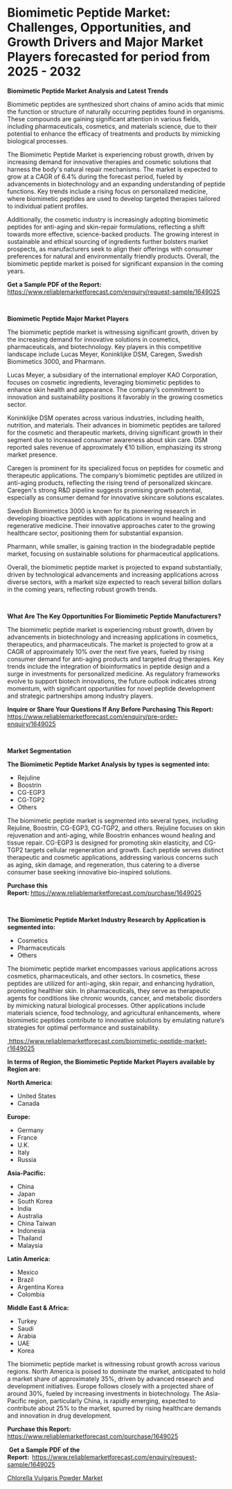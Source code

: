 <p><h1>Biomimetic Peptide Market: Challenges, Opportunities, and Growth Drivers and Major Market Players forecasted for period from 2025 - 2032</h1></p><p><strong>Biomimetic Peptide Market Analysis and Latest Trends</strong></p>
<p><p>Biomimetic peptides are synthesized short chains of amino acids that mimic the function or structure of naturally occurring peptides found in organisms. These compounds are gaining significant attention in various fields, including pharmaceuticals, cosmetics, and materials science, due to their potential to enhance the efficacy of treatments and products by mimicking biological processes.</p><p>The Biomimetic Peptide Market is experiencing robust growth, driven by increasing demand for innovative therapies and cosmetic solutions that harness the body's natural repair mechanisms. The market is expected to grow at a CAGR of 6.4% during the forecast period, fueled by advancements in biotechnology and an expanding understanding of peptide functions. Key trends include a rising focus on personalized medicine, where biomimetic peptides are used to develop targeted therapies tailored to individual patient profiles.</p><p>Additionally, the cosmetic industry is increasingly adopting biomimetic peptides for anti-aging and skin-repair formulations, reflecting a shift towards more effective, science-backed products. The growing interest in sustainable and ethical sourcing of ingredients further bolsters market prospects, as manufacturers seek to align their offerings with consumer preferences for natural and environmentally friendly products. Overall, the biomimetic peptide market is poised for significant expansion in the coming years.</p></p>
<p><strong>Get a Sample PDF of the Report:&nbsp;</strong> <a href="https://www.reliablemarketforecast.com/enquiry/request-sample/1649025?utm_campaign=3538&utm_medium=2&utm_source=Github&utm_content=ia&utm_term=01042025&utm_id=biomimetic-peptide">https://www.reliablemarketforecast.com/enquiry/request-sample/1649025</a></p>
<p>&nbsp;</p>
<p><strong>Biomimetic Peptide Major Market Players</strong></p>
<p><p>The biomimetic peptide market is witnessing significant growth, driven by the increasing demand for innovative solutions in cosmetics, pharmaceuticals, and biotechnology. Key players in this competitive landscape include Lucas Meyer, Koninklijke DSM, Caregen, Swedish Biomimetics 3000, and Pharmann.</p><p>Lucas Meyer, a subsidiary of the international employer KAO Corporation, focuses on cosmetic ingredients, leveraging biomimetic peptides to enhance skin health and appearance. The company’s commitment to innovation and sustainability positions it favorably in the growing cosmetics sector.</p><p>Koninklijke DSM operates across various industries, including health, nutrition, and materials. Their advances in biomimetic peptides are tailored for the cosmetic and therapeutic markets, driving significant growth in their segment due to increased consumer awareness about skin care. DSM reported sales revenue of approximately €10 billion, emphasizing its strong market presence.</p><p>Caregen is prominent for its specialized focus on peptides for cosmetic and therapeutic applications. The company’s biomimetic peptides are utilized in anti-aging products, reflecting the rising trend of personalized skincare. Caregen's strong R&D pipeline suggests promising growth potential, especially as consumer demand for innovative skincare solutions escalates.</p><p>Swedish Biomimetics 3000 is known for its pioneering research in developing bioactive peptides with applications in wound healing and regenerative medicine. Their innovative approaches cater to the growing healthcare sector, positioning them for substantial expansion.</p><p>Pharmann, while smaller, is gaining traction in the biodegradable peptide market, focusing on sustainable solutions for pharmaceutical applications.</p><p>Overall, the biomimetic peptide market is projected to expand substantially, driven by technological advancements and increasing applications across diverse sectors, with a market size expected to reach several billion dollars in the coming years, reflecting robust growth trends.</p></p>
<p>&nbsp;</p>
<p><strong>What Are The Key Opportunities For Biomimetic Peptide Manufacturers?</strong></p>
<p><p>The biomimetic peptide market is experiencing robust growth, driven by advancements in biotechnology and increasing applications in cosmetics, therapeutics, and pharmaceuticals. The market is projected to grow at a CAGR of approximately 10% over the next five years, fueled by rising consumer demand for anti-aging products and targeted drug therapies. Key trends include the integration of bioinformatics in peptide design and a surge in investments for personalized medicine. As regulatory frameworks evolve to support biotech innovations, the future outlook indicates strong momentum, with significant opportunities for novel peptide development and strategic partnerships among industry players.</p></p>
<p><strong>Inquire or Share Your Questions If Any Before Purchasing This Report:</strong> <a href="https://www.reliablemarketforecast.com/enquiry/pre-order-enquiry/1649025?utm_campaign=3538&utm_medium=2&utm_source=Github&utm_content=ia&utm_term=01042025&utm_id=biomimetic-peptide">https://www.reliablemarketforecast.com/enquiry/pre-order-enquiry/1649025</a></p>
<p>&nbsp;</p>
<p><strong>Market Segmentation</strong></p>
<p><strong>The Biomimetic Peptide Market Analysis by types is segmented into:</strong></p>
<p><ul><li>Rejuline</li><li>Boostrin</li><li>CG-EGP3</li><li>CG-TGP2</li><li>Others</li></ul></p>
<p><p>The biomimetic peptide market is segmented into several types, including Rejuline, Boostrin, CG-EGP3, CG-TGP2, and others. Rejuline focuses on skin rejuvenation and anti-aging, while Boostrin enhances wound healing and tissue repair. CG-EGP3 is designed for promoting skin elasticity, and CG-TGP2 targets cellular regeneration and growth. Each peptide serves distinct therapeutic and cosmetic applications, addressing various concerns such as aging, skin damage, and regeneration, thus catering to a diverse consumer base seeking innovative bio-inspired solutions.</p></p>
<p><strong>Purchase this Report:&nbsp;</strong><a href="https://www.reliablemarketforecast.com/purchase/1649025?utm_campaign=3538&utm_medium=2&utm_source=Github&utm_content=ia&utm_term=01042025&utm_id=biomimetic-peptide">https://www.reliablemarketforecast.com/purchase/1649025</a></p>
<p>&nbsp;</p>
<p><strong>The Biomimetic Peptide Market Industry Research by Application is segmented into:</strong></p>
<p><ul><li>Cosmetics</li><li>Pharmaceuticals</li><li>Others</li></ul></p>
<p><p>The biomimetic peptide market encompasses various applications across cosmetics, pharmaceuticals, and other sectors. In cosmetics, these peptides are utilized for anti-aging, skin repair, and enhancing hydration, promoting healthier skin. In pharmaceuticals, they serve as therapeutic agents for conditions like chronic wounds, cancer, and metabolic disorders by mimicking natural biological processes. Other applications include materials science, food technology, and agricultural enhancements, where biomimetic peptides contribute to innovative solutions by emulating nature’s strategies for optimal performance and sustainability.</p></p>
<p><a href="https://www.reliablemarketforecast.com/biomimetic-peptide-market-r1649025?utm_campaign=3538&utm_medium=2&utm_source=Github&utm_content=ia&utm_term=01042025&utm_id=biomimetic-peptide">&nbsp;https://www.reliablemarketforecast.com/biomimetic-peptide-market-r1649025</a></p>
<p><strong>In terms of Region, the Biomimetic Peptide Market Players available by Region are:</strong></p>
<p>
    <p> <strong> North America: </strong>
        <ul>
            <li>United States</li>
            <li>Canada</li>
        </ul>
        </p> 
    <p> <strong> Europe: </strong>
        <ul>
            <li>Germany</li>
            <li>France</li>
            <li>U.K.</li>
            <li>Italy</li>
            <li>Russia</li>
        </ul>
        </p> 
    <p> <strong> Asia-Pacific: </strong>
        <ul>
            <li>China</li>
            <li>Japan</li>
            <li>South Korea</li>
            <li>India</li>
            <li>Australia</li>
            <li>China Taiwan</li>
            <li>Indonesia</li>
            <li>Thailand</li>
            <li>Malaysia</li>
        </ul>
        </p> 
    <p> <strong> Latin America: </strong>
        <ul>
            <li>Mexico</li>
            <li>Brazil</li>
            <li>Argentina Korea</li>
            <li>Colombia</li>
        </ul>
        </p> 
    <p> <strong> Middle East & Africa: </strong>
        <ul>
            <li>Turkey</li>
            <li>Saudi</li>
            <li>Arabia</li>
            <li>UAE</li>
            <li>Korea</li>
        </ul>
    </p>
    </p>
<p><p>The biomimetic peptide market is witnessing robust growth across various regions. North America is poised to dominate the market, anticipated to hold a market share of approximately 35%, driven by advanced research and development initiatives. Europe follows closely with a projected share of around 30%, fueled by increasing investments in biotechnology. The Asia-Pacific region, particularly China, is rapidly emerging, expected to contribute about 25% to the market, spurred by rising healthcare demands and innovation in drug development.</p></p>
<p><strong>Purchase this Report: </strong><a href="https://www.reliablemarketforecast.com/purchase/1649025?utm_campaign=3538&utm_medium=2&utm_source=Github&utm_content=ia&utm_term=01042025&utm_id=biomimetic-peptide">https://www.reliablemarketforecast.com/purchase/1649025</a></p>
<p>&nbsp;<strong>Get a Sample PDF of the Report:&nbsp;&nbsp;</strong><a href="https://www.reliablemarketforecast.com/enquiry/request-sample/1649025?utm_campaign=3538&utm_medium=2&utm_source=Github&utm_content=ia&utm_term=01042025&utm_id=biomimetic-peptide">https://www.reliablemarketforecast.com/enquiry/request-sample/1649025</a></p>
<p><strong></strong></p>
<p><p><a href="https://github.com/casimbrhelck/Market-Research-Report-List-1/blob/main/chlorella-vulgaris-powder-market.md?utm_campaign=3538&utm_medium=2&utm_source=Github&utm_content=ia&utm_term=01042025&utm_id=biomimetic-peptide">Chlorella Vulgaris Powder Market</a></p></p>